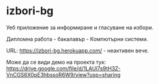 # izbori-bg
Уеб приложение за информиране и гласуване на избори.

Дипломна работа - бакалавър - Компютърни системи.

URL: https://izbori-bg.herokuapp.com/ - неактивен вече.

Може да се види демо на проекта тук:
https://drive.google.com/file/d/1LAUl7s9tH3Z-VnCGS6X0pE3hbssoR6W9/view?usp=sharing
